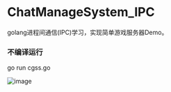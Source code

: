 # ChatManageSystem_IPC
golang进程间通信(IPC)学习，实现简单游戏服务器Demo。

### 不编译运行
go run cgss.go

![image](https://user-images.githubusercontent.com/43526141/211776654-bfb50504-22d3-4826-ab35-caf9b984ea2e.png)
